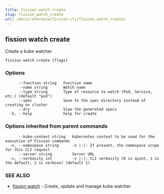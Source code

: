 ```yaml
---
title: fission watch create
slug: fission_watch_create
url: /docs/reference/fission-cli/fission_watch_create/
---
```

## fission watch create

Create a kube watcher

```
fission watch create [flags]
```

### Options

```
      --function string   Function name
      --name string       Watch name
      --type string       Type of resource to watch (Pod, Service, etc.) (default "pod")
      --spec              Save to the spec directory instead of creating on cluster
      --dry               View the generated specs
  -h, --help              help for create
```

### Options inherited from parent commands

```
      --kube-context string   Kubernetes context to be used for the execution of Fission commands
  -n, --namespace string      -n |:|: If present, the namespace scope for this CLI request
      --server string         Server URL
  -v, --verbosity int         -v |:|: CLI verbosity (0 is quiet, 1 is the default, 2 is verbose) (default 1)
```

### SEE ALSO

* [fission watch](/docs/reference/fission-cli/fission_watch/)	 - Create, update and manage kube watcher


